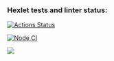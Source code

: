 ### Hexlet tests and linter status:
[![Actions Status](https://github.com/Aleksandr17552/backend-project-lvl1/workflows/hexlet-check/badge.svg)](https://github.com/Aleksandr17552/backend-project-lvl1/actions)

[![Node CI](https://github.com/Aleksandr17552/backend-project-lvl1/actions/workflows/github-actions/badge.svg)](https://https://github.com/Aleksandr17552/backend-project-lvl1/actions/workflows/github-actions.yml)

<a href="https://codeclimate.com/github/codeclimate/codeclimate/maintainability"><img src="https://api.codeclimate.com/v1/badges/a99a88d28ad37a79dbf6/maintainability" /></a>


